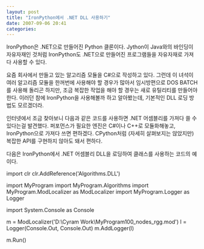```yaml
---
layout: post
title: "IronPython에서 .NET DLL 사용하기"
date: 2007-09-06 20:41
categories: 
---
```




IronPython은 .NET으로 만들어진 Python 클론이다. Jython이 Java와의 바인딩이 자유자재인 것처럼 IronPython도 .NET으로 만들어진 프로그램들을 자유자재로 가져다 사용할 수 있다.




요즘 회사에서 만들고 있는 알고리즘 모듈을 C#으로 작성하고 있다. 그런데 이 녀석이 여러 알고리즘 모듈을 한꺼번에 사용해야 할 경우가 많아서 임시방편으로 DOS BATCH를 사용해 돌리곤 하지만, 조금 복잡한 작업을 해야 할 경우는 새로 유틸리티를 만들어야 한다. 이러던 참에 IronPython을 사용해볼까 하고 알아봤는데, 기본적인 DLL 로딩 방법도 모르겠더라.

인터넷에서 조금 찾아보니 다음과 같은 코드를 사용하면 .NET 어셈블리를 가져다 쓸 수 있다는걸 발견했다. 퍼포먼스가 필요한 엔진은 C#이나 C++로 모듈화해놓고, IronPython으로 가져다 쓰면 편하겠다. CPython처럼 (자세히 살펴보지는 않았지만) 복잡한 API를 구현하지 않아도 돼서 편하다.

다음은 IronPython에서 .NET 어셈블리 DLL을 로딩하여 클래스를 사용하는 코드의 예이다.



> 

import clr
clr.AddReference('Algorithms.DLL') 



import MyProgram
import MyProgram.Algorithms
import MyProgram.ModLocalizer as ModLocalizer
import MyProgram.Logger as Logger 



import System.Console as Console 



m = ModLocalizer('D:\\Cyram Work\\MyProgram100_nodes_rgg.mod')
l = Logger(Console.Out, Console.Out)
m.AddLogger(l) 



m.Run()


       

